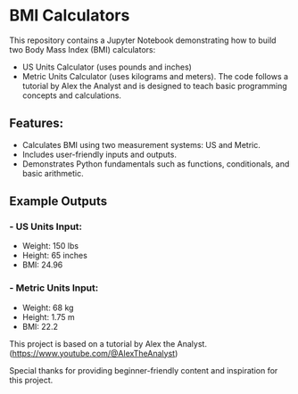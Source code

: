 # BMI Calculators

This repository contains a Jupyter Notebook demonstrating how to build two Body Mass Index (BMI) calculators:

- US Units Calculator (uses pounds and inches)
- Metric Units Calculator (uses kilograms and meters).
The code follows a tutorial by Alex the Analyst and is designed to teach basic programming concepts and calculations.

## Features:

* Calculates BMI using two measurement systems: US and Metric.
* Includes user-friendly inputs and outputs.
* Demonstrates Python fundamentals such as functions, conditionals, and basic arithmetic.

## Example Outputs

### - US Units Input:

* Weight: 150 lbs
* Height: 65 inches
* BMI: 24.96

### - Metric Units Input:

* Weight: 68 kg
* Height: 1.75 m
* BMI: 22.2

This project is based on a tutorial by Alex the Analyst. (https://www.youtube.com/@AlexTheAnalyst)

Special thanks for providing beginner-friendly content and inspiration for this project.
